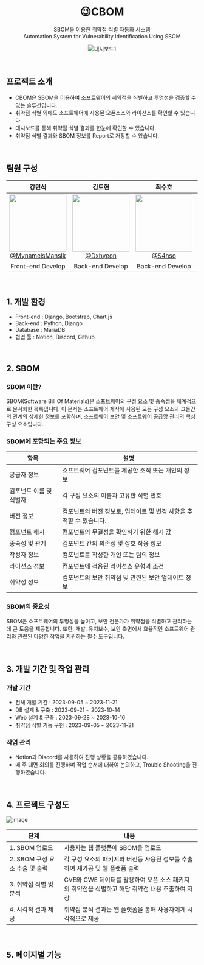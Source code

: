 <div align="center">
<h1>😉CBOM</h1>
  
SBOM을 이용한 취약점 식별 자동화 시스템 <br> Automation System for Vulnerability Identification Using SBOM

![대시보드1](https://github.com/Dxhyeon/cbom-project/assets/118159407/803a765e-ea6e-4f66-94cb-f4f89b3826eb)

</div>

<br>

## 프로젝트 소개

 - CBOM은 SBOM을 이용하여 소프트웨어의 취약점을 식별하고 투명성을 검증할 수 있는 솔루션입니다.
 - 취약점 식별 외에도 소프트웨어에 사용된 오픈소스와 라이선스를 확인할 수 있습니다.
 - 대시보드를 통해 취약점 식별 결과를 한눈에 확인할 수 있습니다.
 - 취약점 식별 결과와 SBOM 정보를 Report로 저장할 수 있습니다.
 
<br>

## 팀원 구성

<div align="center">

| **강민식** | **김도현** | **최수호** | **최영훈** |
| :------: |  :------: | :------: | :------: |
| [<img src="https://avatars.githubusercontent.com/u/127810857?v=4" height=150 width=150> <br/> @MynameisMansik](https://github.com/MynameisMansik) | [<img src="https://avatars.githubusercontent.com/u/118159407?v=4" height=150 width=150> <br/> @Dxhyeon](https://github.com/Dxhyeon) | [<img src="https://avatars.githubusercontent.com/u/71062855?v=4" height=150 width=150> <br/> @S4nso](https://github.com/S4nso) | <img src="https://github.com/Dxhyeon/cbom-project/assets/118159407/939243a3-2385-4412-8b76-614a80972694" height=150 width=150> <br/> 최영훈 |
|Front-end Develop|Back-end Develop|Back-end Develop|Front-end Develop|

</div>

<br>

## 1. 개발 환경
- Front-end : Django, Bootstrap, Chart.js
- Back-end : Python, Django
- Database : MariaDB
- 협업 툴 : Notion, Discord, Github
  
<br>

## 2. SBOM

### SBOM 이란?
SBOM(Software Bill Of Materials)은 소프트웨어의 구성 요소 및 종속성을 체계적으로 문서화한 목록입니다. 이 문서는 소프트웨어 제작에 사용된 모든 구성 요소와 그들간의 관계의 상세한 정보를 포함하며,
소프트웨어 보안 및 소프트웨어 공급망 관리의 핵심 구성 요소입니다. 

### SBOM에 포함되는 주요 정보

| 항목            | 설명                                                    |
|-----------------|---------------------------------------------------------|
| 공급자 정보     | 소프트웨어 컴포넌트를 제공한 조직 또는 개인의 정보         |
| 컴포넌트 이름 및 식별자 | 각 구성 요소의 이름과 고유한 식별 번호               |
| 버전 정보       | 컴포넌트의 버전 정보로, 업데이트 및 변경 사항을 추적할 수 있습니다. |
| 컴포넌트 해시   | 컴포넌트의 무결성을 확인하기 위한 해시 값                 |
| 종속성 및 관계  | 컴포넌트 간의 의존성 및 상호 작용 정보                   |
| 작성자 정보     | 컴포넌트를 작성한 개인 또는 팀의 정보                     |
| 라이선스 정보   | 컴포넌트에 적용된 라이선스 유형과 조건                     |
| 취약성 정보     | 컴포넌트의 보안 취약점 및 관련된 보안 업데이트 정보         |

### SBOM의 중요성
SBOM은 소프트웨어의 투명성을 높이고, 보안 전문가가 취약점을 식별하고 관리하는 데 큰 도움을 제공합니다. 또한, 개발, 유지보수, 보안 측면에서 효율적인 소프트웨어 관리와 관련된 다양한 작업을 지원하는 필수 도구입니다.

<br>

## 3. 개발 기간 및 작업 관리

### 개발 기간

- 전체 개발 기간 : 2023-09-05 ~ 2023-11-21
- DB 설계 & 구축 : 2023-09-21 ~ 2023-10-14
- Web 설계 & 구축 : 2023-09-28 ~ 2023-10-16
- 취약점 식별 기능 구현 : 2023-09-05 ~ 2023-11-21

### 작업 관리

 - Notion과 Discord를 사용하여 진행 상황을 공유하였습니다.
 - 매 주 대면 회의를 진행하며 작업 순서에 대하여 논의하고, Trouble Shooting을 진행하였습니다.

<br>

## 4. 프로젝트 구성도

![image](https://github.com/Dxhyeon/cbom-project/assets/118159407/04d74e46-712d-4a58-922f-f3c38c5ec333)

|단계|내용|
|-----|---|
|1. SBOM 업로드|사용자는 웹 플랫폼에 SBOM을 업로드|
|2. SBOM 구성 요소 추출 및 출력|각 구성 요소의 패키지와 버전등 사용된 정보를 추출하여 재가공 및 웹 플랫폼 출력|
|3. 취약점 식별 및 분석|CVE와 CWE 데이터를 활용하여 오픈 소스 패키지의 취약점을 식별하고 해당 취약점 내용 추출하여 저장|
|4. 시각적 결과 제공|취약점 분석 결과는 웹 플랫폼을 통해 사용자에게 시각적으로 제공|

<br>

## 5. 페이지별 기능
